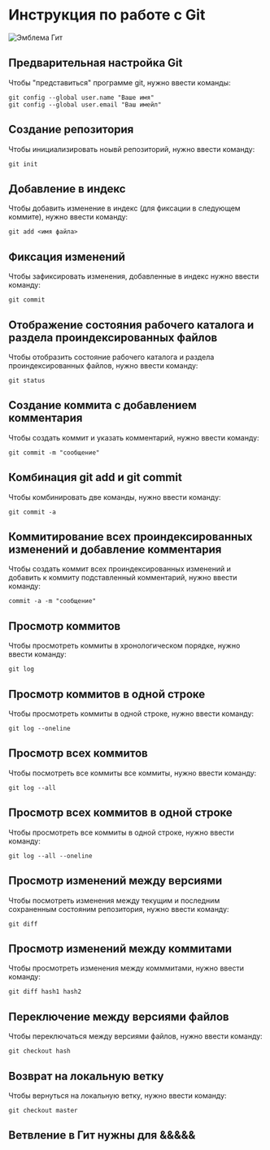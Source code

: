 # **Инструкция по работе с Git**

![Эмблема Гит](2560px-Git-logo.svg.png) 

## Предварительная настройка Git

Чтобы "представиться" программе git, нужно ввести команды:

    git config --global user.name "Ваше имя"
    git config --global user.email "Ваш имейл"

## Создание репозитория 

Чтобы инициализировать ноывй репозиторий, нужно ввести команду:

    git init

## Добавление в индекс

Чтобы добавить изменение в индекс (для фиксации в следующем коммите), нужно ввести команду:

    git add <имя файла>

## Фиксация изменений

Чтобы зафиксировать изменения, добавленные в индекс нужно ввести команду:

    git commit

## Отображение состояния рабочего каталога и раздела проиндексированных файлов

   Чтобы отобразить состояние рабочего каталога и раздела проиндексированных файлов, нужно ввести команду:

    git status

## Создание коммита с добавлением комментария

Чтобы создать коммит и указать комментарий, нужно ввести команду:

    git commit -m "сообщение"

## Комбинация git add и git commit

Чтобы комбинировать две команды, нужно ввести команду:

    git commit -a

## Коммитирование всех проиндексированных изменений и добавление комментария 

 Чтобы создать коммит всех проиндексированных изменений и добавить к коммиту подставленный комментарий, нужно ввести команду:

    commit -a -m "сообщение"

## Просмотр коммитов 

Чтобы просмотреть коммиты в хронологическом порядке, нужно ввести команду:

    git log

## Просмотр коммитов в одной строке

Чтобы просмотреть коммиты в одной строке, нужно ввести команду:

    git log --oneline

## Просмотр всех коммитов 

Чтобы посмотреть все коммиты все коммиты, нужно ввести команду:

    git log --all

## Просмотр всех коммитов в одной строке

Чтобы просмотреть все коммиты в одной строке, нужно ввести команду:

    git log --all --oneline

## Просмотр изменений между версиями

Чтобы посмотреть изменения между текущим и последним сохраненным состояним репозитория, нужно ввести команду:

    git diff

## Просмотр изменений между коммитами

Чтобы просмотреть изменения между комммитами, нужно ввести команду:

    git diff hash1 hash2

## Переключение между версиями файлов

Чтобы переключаться между версиями файлов, нужно ввести команду:

    git checkout hash 

## Возврат на локальную ветку

Чтобы вернуться на локальную ветку, нужно ввести команду:

    git checkout master 
    
## Ветвление в Гит нужны для &&&&&